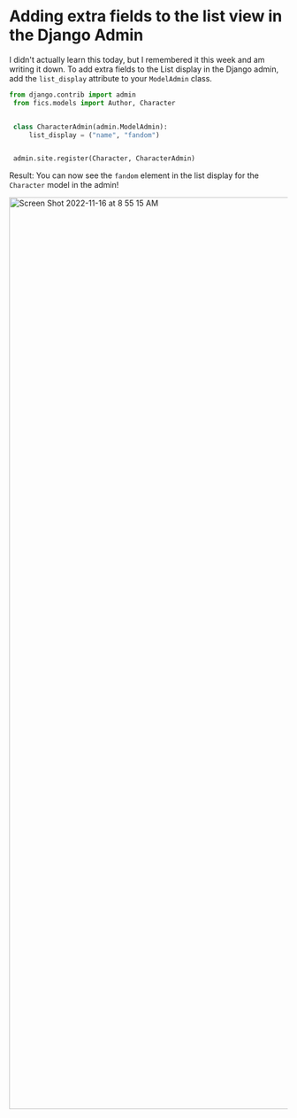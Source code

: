 # Adding extra fields to the list view in the Django Admin 

I didn't actually learn this today, but I remembered it this week and am writing it down. To add extra fields to the List display in the Django admin, add the `list_display` attribute to your `ModelAdmin` class. 

```python
from django.contrib import admin
 from fics.models import Author, Character


 class CharacterAdmin(admin.ModelAdmin):
     list_display = ("name", "fandom")


 admin.site.register(Character, CharacterAdmin)


```

Result: You can now see the `fandom` element in the list display for the `Character` model in the admin! 

<img width="1647" alt="Screen Shot 2022-11-16 at 8 55 15 AM" src="https://user-images.githubusercontent.com/2286304/202245659-2c6eeef1-c53b-4348-b160-124802f66da3.png">
